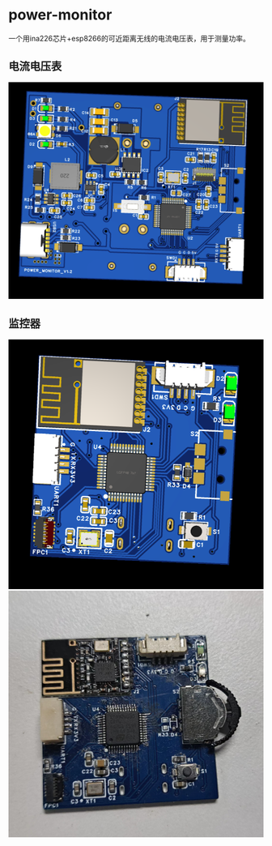 
# power-monitor

一个用ina226芯片+esp8266的可近距离无线的电流电压表，用于测量功率。

## 电流电压表
![sim](image/sim-monitor.png)

## 监控器
![sim](image/sim-recv.png)
![real](image/real-recv.jpg)